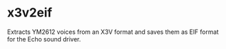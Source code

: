 x3v2eif
=======

Extracts YM2612 voices from an X3V format and saves them as EIF format for the Echo sound driver.